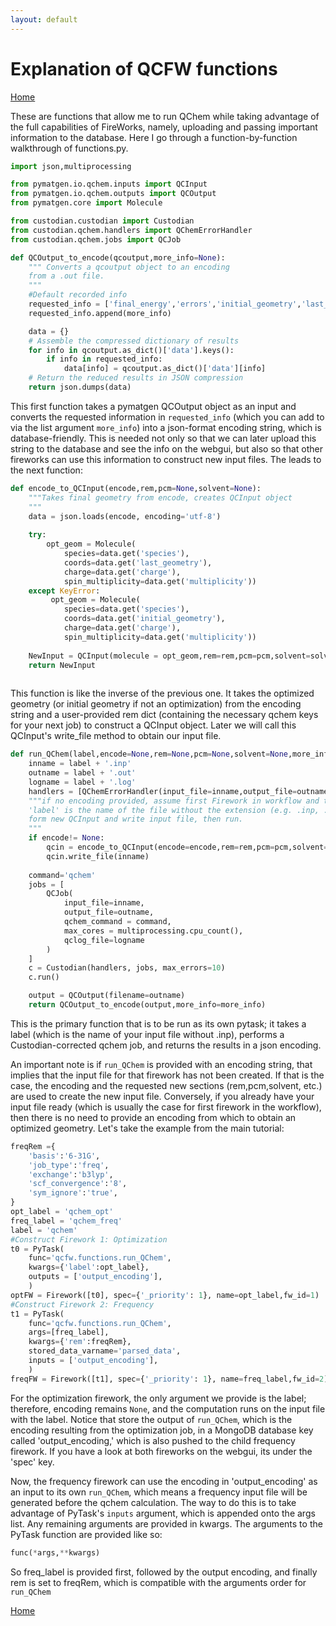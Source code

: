 ```yaml
---
layout: default
---
```


# Explanation of QCFW functions

[Home](../)

These are functions that allow me to run QChem while taking advantage of the full capabilities of FireWorks, namely, uploading and passing important information to the database. Here I go through a function-by-function walkthrough of functions.py.

```python
import json,multiprocessing

from pymatgen.io.qchem.inputs import QCInput
from pymatgen.io.qchem.outputs import QCOutput
from pymatgen.core import Molecule

from custodian.custodian import Custodian
from custodian.qchem.handlers import QChemErrorHandler
from custodian.qchem.jobs import QCJob

def QCOutput_to_encode(qcoutput,more_info=None):
    """ Converts a qcoutput object to an encoding
    from a .out file.
    """
    #Default recorded info
    requested_info = ['final_energy','errors','initial_geometry','last_geometry', 'species','charge','multiplicity']
    requested_info.append(more_info)

    data = {}
    # Assemble the compressed dictionary of results
    for info in qcoutput.as_dict()['data'].keys():
        if info in requested_info:
            data[info] = qcoutput.as_dict()['data'][info]
    # Return the reduced results in JSON compression
    return json.dumps(data)
```    
This first function takes a pymatgen QCOutput object as an input and converts the requested information in `requested_info` (which you can add to via the list argument `more_info`) into a json-format encoding string, which is database-friendly. This is needed not only so that we can later upload this string to the database and see the info on the webgui, but also so that other fireworks can use this information to construct new input files. The leads to the next function:

```python    
def encode_to_QCInput(encode,rem,pcm=None,solvent=None):
    """Takes final geometry from encode, creates QCInput object
    """
    data = json.loads(encode, encoding='utf-8')
    
    try:
        opt_geom = Molecule(
            species=data.get('species'),
            coords=data.get('last_geometry'),
            charge=data.get('charge'),
            spin_multiplicity=data.get('multiplicity'))
    except KeyError:
         opt_geom = Molecule(
            species=data.get('species'),
            coords=data.get('initial_geometry'),
            charge=data.get('charge'),
            spin_multiplicity=data.get('multiplicity'))       
       
    NewInput = QCInput(molecule = opt_geom,rem=rem,pcm=pcm,solvent=solvent)
    return NewInput
 
```
This function is like the inverse of the previous one. It takes the optimized geometry (or initial geometry if not an optimization) from the encoding string and a user-provided rem dict (containing the necessary qchem keys for your next job) to construct a QCInput object. Later we will call this QCInput's write_file method to obtain our input file.

```python
def run_QChem(label,encode=None,rem=None,pcm=None,solvent=None,more_info=None):
    inname = label + '.inp'
    outname = label + '.out'
    logname = label + '.log'
    handlers = [QChemErrorHandler(input_file=inname,output_file=outname)]
    """if no encoding provided, assume first Firework in workflow and that input file is already written
    'label' is the name of the file without the extension (e.g. .inp, .out). otherwise, take encoding, 
    form new QCInput and write input file, then run.
    """   
    if encode!= None:
        qcin = encode_to_QCInput(encode=encode,rem=rem,pcm=pcm,solvent=solvent)
        qcin.write_file(inname)
    
    command='qchem'
    jobs = [
        QCJob(
            input_file=inname,
            output_file=outname,
            qchem_command = command,
            max_cores = multiprocessing.cpu_count(),
            qclog_file=logname
        )
    ]
    c = Custodian(handlers, jobs, max_errors=10)
    c.run()

    output = QCOutput(filename=outname)
    return QCOutput_to_encode(output,more_info=more_info)
```
This is the primary function that is to be run as its own pytask; it takes a label (which is the name of your input file without .inp), performs a Custodian-corrected qchem job, and returns the results in a json encoding. 

An important note is if `run_QChem` is provided with an encoding string, that implies that the input file for that firework has not been created. If that is the case, the encoding and the requested new sections (rem,pcm,solvent, etc.) are used to create the new input file. Conversely, if you already have your input file ready (which is usually the case for first firework in the workflow), then there is no need to provide an encoding from which to obtain an optimized geometry. Let's take the example from the main tutorial:


```python
freqRem ={
    'basis':'6-31G',
    'job_type':'freq',
    'exchange':'b3lyp',
    'scf_convergence':'8',
    'sym_ignore':'true',
}
opt_label = 'qchem_opt' 
freq_label = 'qchem_freq'
label = 'qchem'
#Construct Firework 1: Optimization
t0 = PyTask(
    func='qcfw.functions.run_QChem',
    kwargs={'label':opt_label},
    outputs = ['output_encoding'],
    )
optFW = Firework([t0], spec={'_priority': 1}, name=opt_label,fw_id=1)
#Construct Firework 2: Frequency
t1 = PyTask(
    func='qcfw.functions.run_QChem',
    args=[freq_label],
    kwargs={'rem':freqRem},
    stored_data_varname='parsed_data',
    inputs = ['output_encoding'],
    )        
freqFW = Firework([t1], spec={'_priority': 1}, name=freq_label,fw_id=2)
```
For the optimization firework, the only argument we provide is the label; therefore, encoding remains `None`, and the computation runs on the input file with the label. Notice that store the output of `run_QChem`, which is the encoding resulting from the optimization job, in a MongoDB database key called 'output_encoding,' which is also pushed to the child frequency firework. If you have a look at both fireworks on the webgui, its under the 'spec' key. 

Now, the frequency firework can use the encoding in 'output_encoding' as an input to its own `run_QChem`, which means a frequency input file will be generated before the qchem calculation. The way to do this is to take advantage of PyTask's `inputs` argument, which is appended onto the args list. Any remaining arguments are provided in kwargs. The arguments to the PyTask function are provided like so:

```python
func(*args,**kwargs)
```
So freq_label is provided first, followed by the output encoding, and  finally rem is set to freqRem, which is compatible with the arguments order for `run_QChem`

[Home](../)

